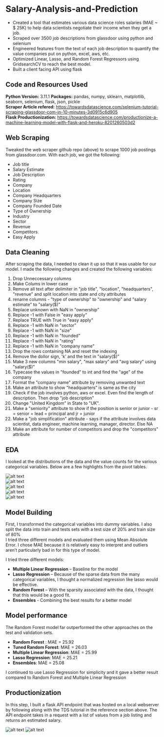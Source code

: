 # Salary-Analysis-and-Prediction

* Created a tool that estimates various data science roles salaries (MAE ~ $ 25K) to help data scientists negotiate their income when they get a job.
* Scraped over 3500 job descriptions from glassdoor using python and selenium
* Engineered features from the text of each job description to quantify the value companies put on python, excel, aws, etc. 
* Optimized Linear, Lasso, and Random Forest Regressors using GridsearchCV to reach the best model. 
* Built a client facing API using flask 

## Code and Resources Used 
**Python Version:** 3.11.1
**Packages:** pandas, numpy, sklearn, matplotlib, seaborn, selenium, flask, json, pickle  
**Scraper Article refered:** https://towardsdatascience.com/selenium-tutorial-scraping-glassdoor-com-in-10-minutes-3d0915c6d905  
**Flask Productionization:** https://towardsdatascience.com/productionize-a-machine-learning-model-with-flask-and-heroku-8201260503d2

## Web Scraping
Tweaked the web scraper github repo (above) to scrape 1000 job postings from glassdoor.com. With each job, we got the following:
*	Job title
*	Salary Estimate
*	Job Description
*	Rating
*	Company 
*	Location
*	Company Headquarters 
*	Company Size
*	Company Founded Date
*	Type of Ownership 
*	Industry
*	Sector
*	Revenue
*	Competitors 
*	Easy Apply

## Data Cleaning
After scraping the data, I needed to clean it up so that it was usable for our model. I made the following changes and created the following variables:

1) Drop Unneccessary columns
2) Make Colums in lower case
3) Remove all text after delimiter in "job title", "location", "headquarters", "revenue" and split location into state and city attributes
4) rename columns - "type of ownership" to "ownership" and "salary estimate" to "salary($)"
5) Replace unknown with NaN in "ownership"
6) Replace -1 with False in "easy apply"
7) Replace TRUE with True in "easy apply"
8) Replace -1 with NaN in "sector"
9) Replace -1 with NaN in "size"
10) Replace -1 with NaN in "founded"
11) Replace -1 with NaN in "rating"
12) Replace -1 with NaN in "company name"
13) Drop the rows containing NA and reset the indexing
14) Remove the dollor sign, 'k' and the text in "salary($)"
15) Make 3 new columns "min salary", "max salary" and "avg salary" using "salary($)"
16) Typecase the values in "founded" to int and find the "age" of the company
17) Format the "company name" attribute by removing unwanted text
18) Make an attribute to show "headquarters" is same as the city
19) Check if the job involves python, aws or excel. Even find the length of description. Then drop "job description"
20) Change "United Kingdom" in State to "UK".
21) Make a "seniority" attribute to show if the position is senior or junior - sr = senior = lead = principal and jr = junior
22) Make a "job simplification" attribute - says if the attribute involves data scientist, data engineer, machine learning, manager, director. Else NA
23) Make an attribute for number of competitors and drop the "competitors" attribute

## EDA
I looked at the distributions of the data and the value counts for the various categorical variables. Below are a few highlights from the pivot tables. 

![alt text](https://github.com/raghavan93513/Salary-Analysis-and-Prediction/blob/main/Screenshots/bar.jpg)   
![alt text](https://github.com/raghavan93513/Salary-Analysis-and-Prediction/blob/main/Screenshots/heatmap.jpg)   
![alt text](https://github.com/raghavan93513/Salary-Analysis-and-Prediction/blob/main/Screenshots/hist%20of%20avg%20sal.jpg)   
![alt text](https://github.com/raghavan93513/Salary-Analysis-and-Prediction/blob/main/Screenshots/pivot.jpg)   
![alt text](https://github.com/raghavan93513/Salary-Analysis-and-Prediction/blob/main/Screenshots/wordcloud.jpg)   

## Model Building 

First, I transformed the categorical variables into dummy variables. I also split the data into train and tests sets with a test size of 20% and train size of 80%   
I tried three different models and evaluated them using Mean Absolute Error. I chose MAE because it is relatively easy to interpret and outliers aren’t particularly bad in for this type of model.   

I tried three different models:
*	**Multiple Linear Regression** – Baseline for the model
*	**Lasso Regression** – Because of the sparse data from the many categorical variables, I thought a normalized regression like lasso would be effective.
*	**Random Forest** – With the sparsity associated with the data, I thought that this would be a good fit. 
*	**Ensembles** - Combining the best results for a better model

## Model performance
The Random Forest model far outperformed the other approaches on the test and validation sets. 
*	**Random Forest** : MAE = 25.92
*	**Tuned Random Forest**: MAE = 26.03
*	**Multiple Linear Regression**: MAE = 25.99
*	**Lasso Regression**: MAE = 25.21
*	**Ensembles**: MAE = 25.08

I continued to use Lasso Regression for simplicity and it gave a better result compared to Random Forest and Multiple Linear Regression

## Productionization 
In this step, I built a flask API endpoint that was hosted on a local webserver by following along with the TDS tutorial in the reference section above. The API endpoint takes in a request with a list of values from a job listing and returns an estimated salary.

![alt text](https://github.com/raghavan93513/Salary-Analysis-and-Prediction/blob/main/Screenshots/wsgi.jpg)
![alt text](https://github.com/raghavan93513/Salary-Analysis-and-Prediction/blob/main/Screenshots/Salary%20Prediction.jpg)
